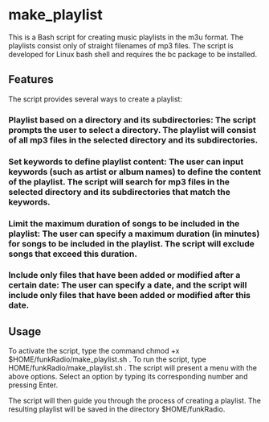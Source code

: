 # make_playlist

This is a Bash script for creating music playlists in the m3u format. The playlists consist only of straight filenames of mp3 files. The script is developed for Linux bash shell and requires the bc package to be installed.

## Features
The script provides several ways to create a playlist:

### Playlist based on a directory and its subdirectories: The script prompts the user to select a directory. The playlist will consist of all mp3 files in the selected directory and its subdirectories.

### Set keywords to define playlist content: The user can input keywords (such as artist or album names) to define the content of the playlist. The script will search for mp3 files in the selected directory and its subdirectories that match the keywords.

### Limit the maximum duration of songs to be included in the playlist: The user can specify a maximum duration (in minutes) for songs to be included in the playlist. The script will exclude songs that exceed this duration.

### Include only files that have been added or modified after a certain date: The user can specify a date, and the script will include only files that have been added or modified after this date.

## Usage
To activate the script, type the command chmod +x $HOME/funkRadio/make_playlist.sh . To run the script, type HOME/funkRadio/make_playlist.sh .
The script will present a menu with the above options. Select an option by typing its corresponding number and pressing Enter.

The script will then guide you through the process of creating a playlist. The resulting playlist will be saved in the directory $HOME/funkRadio.
